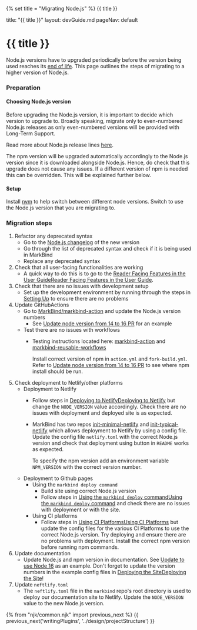 {% set title = "Migrating Node.js" %}
<span id="title" class="d-none">{{ title }}</span>

<frontmatter>
  title: "{{ title }}"
  layout: devGuide.md
  pageNav: default
</frontmatter>

# {{ title }}

<div class="lead">

Node.js versions have to upgraded periodically before the version being used reaches its [end of life](https://endoflife.date/nodejs).
This page outlines the steps of migrating to a higher version of Node.js.
</div>

### Preparation

#### Choosing Node.js version
Before upgrading the Node.js version, it is important to decide which version to upgrade to. 
Broadly speaking, migrate only to even-numbered Node.js releases as only even-numbered versions will be provided with Long-Term Support. 

Read more about Node.js release lines [here](https://nodesource.com/blog/understanding-how-node-js-release-lines-work/).

The npm version will be upgraded automatically accordingly to the Node.js version since it is downloaded alongside Node.js. Hence, do check that this upgrade does not cause any issues.
<box type="info" seamless>
If a different version of npm is needed this can be overridden. This will be explained further below.
</box>

#### Setup 

Install <tooltip content="Node Version Manager">[nvm](https://github.com/nvm-sh/nvm)</tooltip> to help switch between different node versions.
Switch to use the Node.js version that you are migrating to.

### Migration steps

1. Refactor any deprecated syntax
    - Go to the [Node.js changelog](https://nodejs.org/en/blog/release) of the new version
    - Go through the list of deprecated syntax and check if it is being used in MarkBind
    - Replace any deprecated syntax
2. Check that all user-facing functionalities are working
    - A quick way to do this is to go to the <a tags="environment--combined" href="/userGuide/readerFacingFeatures.html">Reader Facing Features in the User Guide</a><a tags="environment--dg" href="https://markbind.org/userGuide/readerFacingFeatures.html">Reader Facing Features in the User Guide</a>.
3. Check that there are no issues with development setup
    - Set up the development environment by running through the steps in [Setting Up]({{baseUrl}}/devGuide/development/settingUp.html) to ensure there are no problems
4. Update GitHubActions
    - Go to [MarkBind/markbind-action](https://github.com/MarkBind/markbind-action) and update the Node.js version numbers
        - See [Update node version from 14 to 16 PR](https://github.com/MarkBind/markbind-action/pull/8/files) for an example
    - Test there are no issues with workflows
        - Testing instructions located here: [markbind-action]({{baseUrl}}/devGuide/githubActions/markbindAction.html) and [markbind-reusable-workflows]({{baseUrl}}/devGuide/githubActions/markbindReusableWorkflows.html)
          <box type="info" seamless header="If a different npm version is needed">
        
          Install correct version of npm in `action.yml` and `fork-build.yml`. Refer to [Update node version from 14 to 16 PR](https://github.com/MarkBind/markbind-action/pull/8/files) to see where npm install should be run. </box>
5. Check deployment to Netlify/other platforms
    - Deployment to Netlify
        - Follow steps in <a tags="environment--combined" href="/userGuide/deployingTheSite.html#deploying-to-netlify">Deploying to Netlify</a><a tags="environment--dg" href="https://markbind.org/userGuide/deployingTheSite.html#deploying-to-netlify">Deploying to Netlify</a> but change the `NODE_VERSION` value accordingly. Check there are no issues with deployment and deployed site is as expected.
        - MarkBind has two repos [init-minimal-netlify](https://github.com/MarkBind/init-minimal-netlify) and [init-typical-netlify](https://github.com/MarkBind/init-typical-netlify) which allows deployment to Netlify by using a config file. Update the config file `netlify.toml` with the correct Node.js version and check that deployment using button in `README` works as expected.
          <box type="info" seamless header="If a different npm version is needed">
          
          To specify the npm version add an environment variable `NPM_VERSION` with the correct version number. </box>
    - Deployment to Github pages
        - Using the `markbind deploy command`
            - Build site using correct Node.js version
            - Follow steps in <a tags="environment--combined" href="/userGuide/deployingTheSite.html#deploying-to-github-pages">Using the `markbind deploy` command</a><a tags="environment--dg" href="https://markbind.org/userGuide/deployingTheSite.html#deploying-to-github-pages">Using the `markbind deploy` command</a> and check there are no issues with deployment or with the site.
        - Using CI platforms
            - Follow steps in <a tags="environment--combined" href="/userGuide/deployingTheSite.html#using-ci-platforms">Using CI Platforms</a><a tags="environment--dg" href="https://markbind.org/userGuide/deployingTheSite.html#using-ci-platforms">Using CI Platforms</a> but update the config files for the various CI Platforms to use the correct Node.js version. Try deploying and ensure there are no problems with deployment.
              <box type="info" seamless header="If a different npm version is needed">
              Install the correct npm version before running npm commands. </box>
6. Update documentation
    - Update Node.js and npm version in documentation. See [Update to use Node 16](https://github.com/MarkBind/markbind/pull/2233/files#diff-0f8e38868f41667abec6adacbb5131fbd6999c4913fc43e3429390b744f7a1f3) as an example. <box type="tip" seamless>
      Don't forget to update the version numbers in the example config files in <a tags="environment--combined" href="/userGuide/deployingTheSite.html">Deploying the Site</a><a tags="environment--dg" href="https://markbind.org/userGuide/deployingTheSite.html">Deploying the Site</a>!
      </box>
7. Update `neftlify.toml`
    - The `neftlify.toml` file in the `markbind` repo's root directory is used to deploy our documentation site to Netlify. Update the `NODE_VERSION` value to the new Node.js version.

{% from "njk/common.njk" import previous_next %}
{{ previous_next('writingPlugins', '../design/projectStructure') }}
